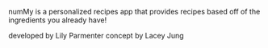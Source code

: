 numMy is a personalized recipes app that provides recipes based off of the ingredients you already have!

developed by Lily Parmenter
concept by Lacey Jung